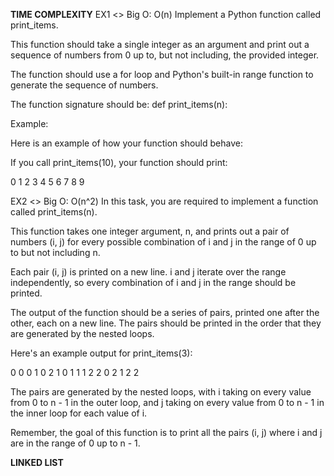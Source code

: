 **TIME COMPLEXITY**
EX1 
<> Big O: O(n)
Implement a Python function called print_items.

This function should take a single integer as an argument and print out a sequence of numbers from 0 up to, but not including, the provided integer.

The function should use a for loop and Python's built-in range function to generate the sequence of numbers.

The function signature should be: def print_items(n):


Example:

Here is an example of how your function should behave:


If you call print_items(10), your function should print:

0
1
2
3
4
5
6
7
8
9

EX2
<> Big O: O(n^2)
In this task, you are required to implement a function called print_items(n).

This function takes one integer argument, n, and prints out a pair of numbers (i, j) for every possible combination of i and j in the range of 0 up to but not including n.

Each pair (i, j) is printed on a new line. i and j iterate over the range independently, so every combination of i and j in the range should be printed.

The output of the function should be a series of pairs, printed one after the other, each on a new line. The pairs should be printed in the order that they are generated by the nested loops.

Here's an example output for print_items(3):

0 0
0 1
0 2
1 0
1 1
1 2
2 0
2 1
2 2


The pairs are generated by the nested loops, with i taking on every value from 0 to n - 1 in the outer loop, and j taking on every value from 0 to n - 1 in the inner loop for each value of i.

Remember, the goal of this function is to print all the pairs (i, j) where i and j are in the range of 0 up to n - 1.

**LINKED LIST**
